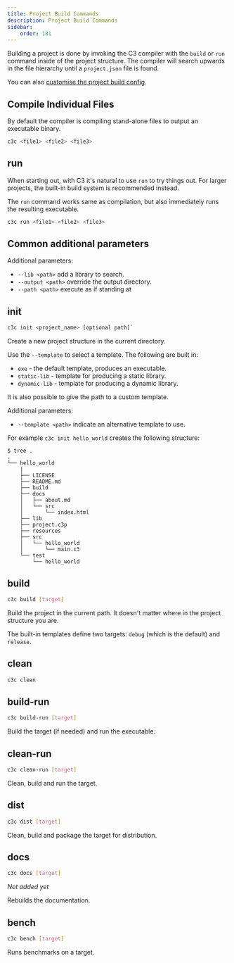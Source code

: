 ```yaml
---
title: Project Build Commands
description: Project Build Commands
sidebar:
    order: 181
---
```




Building a project is done by invoking the C3 compiler with the `build` or `run` command inside of the project structure. The compiler will search upwards in the file hierarchy until a `project.json` file is found.

You can also [customise the project build config](../project-config/).

## Compile Individual Files

By default the compiler is compiling stand-alone files to output an executable binary.

```bash
c3c <file1> <file2> <file3>
```

## run

When starting out, with C3 it's natural to use `run` to try things out. For larger projects, the built-in build system is recommended instead. 

The `run` command works same as compilation, but also immediately runs the resulting executable.

```bash
c3c run <file1> <file2> <file3>
```

## Common additional parameters

Additional parameters:
- `--lib <path>` add a library to search.
- `--output <path>` override the output directory.
- `--path <path>` execute as if standing at <path>
    
## init

```bash
c3c init <project_name> [optional path]`
```

Create a new project structure in the current directory.

Use the `--template` to select a template. The following are built in:

- `exe` - the default template, produces an executable.
- `static-lib` - template for producing a static library.
- `dynamic-lib` - template for producing a dynamic library.

It is also possible to give the path to a custom template.

Additional parameters:
- `--template <path>` indicate an alternative template to use. 

For example `c3c init hello_world` creates the following structure:

```
$ tree .
.
└── hello_world
    |
    ├── LICENSE
    ├── README.md
    ├── build
    ├── docs
    │   ├── about.md
    │   └── src
    │       └── index.html
    ├── lib
    ├── project.c3p
    ├── resources
    ├── src
    │   └── hello_world
    │       └── main.c3
    └── test
        └── hello_world
```
## build

```bash
c3c build [target]
```

Build the project in the current path. It doesn't matter where in the project structure you are. 

The built-in templates define two targets: `debug` (which is the default) and `release`.

## clean

```bash
c3c clean
```

## build-run

```bash
c3c build-run [target]
```

Build the target (if needed) and run the executable.

## clean-run

```bash
c3c clean-run [target]
```

Clean, build and run the target.

## dist

```bash
c3c dist [target]
```

Clean, build and package the target for distribution.

## docs


```bash
c3c docs [target]
```

*Not added yet* 

Rebuilds the documentation. 


## bench

```bash
c3c bench [target]
```

Runs benchmarks on a target.
